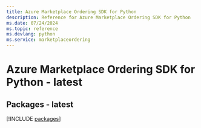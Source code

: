 ```yaml
---
title: Azure Marketplace Ordering SDK for Python
description: Reference for Azure Marketplace Ordering SDK for Python
ms.date: 07/24/2024
ms.topic: reference
ms.devlang: python
ms.service: marketplaceordering
---
```

# Azure Marketplace Ordering SDK for Python - latest
## Packages - latest
[!INCLUDE [packages](marketplace-ordering-index.md)]